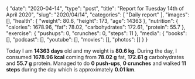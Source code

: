 {
    "date": "2020-04-14",
    "type": "post",
    "title": "Report for Tuesday 14th of April 2020",
    "slug": "2020\/04\/14",
    "categories": [
        "Daily report"
    ],
    "images": [],
    "health": {
        "weight": 80.6,
        "height": 173,
        "age": 14363
    },
    "nutrition": {
        "calories": 1678.96,
        "fat": 78.02,
        "carbohydrates": 172.61,
        "protein": 55.7
    },
    "exercise": {
        "pushups": 0,
        "crunches": 0,
        "steps": 11
    },
    "media": {
        "books": [],
        "podcast": [],
        "youtube": [],
        "movies": [],
        "photos": []
    }
}

Today I am <strong>14363 days</strong> old and my weight is <strong>80.6 kg</strong>. During the day, I consumed <strong>1678.96 kcal</strong> coming from <strong>78.02 g</strong> fat, <strong>172.61 g</strong> carbohydrates and <strong>55.7 g</strong> protein. Managed to do <strong>0 push-ups</strong>, <strong>0 crunches</strong> and walked <strong>11 steps</strong> during the day which is approximately <strong>0.01 km</strong>.